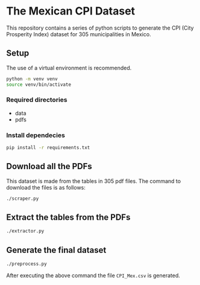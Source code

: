 # The Mexican CPI Dataset
This repository contains a series of python scripts to generate the CPI (City Prosperity Index) dataset for 305 municipalities in Mexico.

## Setup
The use of a virtual environment is recommended.
```bash
python -m venv venv
source venv/bin/activate
```

### Required directories
- data
- pdfs

### Install dependecies
```bash
pip install -r requirements.txt
```

## Download all the PDFs
This dataset is made from the tables in 305 pdf files.
The command to download the files is as follows:
```bash
./scraper.py
```

## Extract the tables from the PDFs
```bash
./extractor.py
```

## Generate the final dataset
```bash
./preprocess.py
```
After executing the above command the file `CPI_Mex.csv` is generated.

